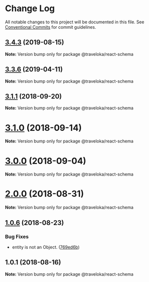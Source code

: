 # Change Log

All notable changes to this project will be documented in this file.
See [Conventional Commits](https://conventionalcommits.org) for commit guidelines.

<a name="3.4.3"></a>
## [3.4.3](https://github.com/traveloka/react-schema/compare/v3.4.2...v3.4.3) (2019-08-15)

**Note:** Version bump only for package @traveloka/react-schema





<a name="3.3.6"></a>
## [3.3.6](https://github.com/traveloka/react-schema/compare/v3.3.5...v3.3.6) (2019-04-11)

**Note:** Version bump only for package @traveloka/react-schema





<a name="3.1.1"></a>
## [3.1.1](https://github.com/traveloka/react-schema/compare/v3.1.0...v3.1.1) (2018-09-20)

**Note:** Version bump only for package @traveloka/react-schema





<a name="3.1.0"></a>
# [3.1.0](https://github.com/Jekiwijaya/react-schema/compare/v3.0.0...v3.1.0) (2018-09-14)

**Note:** Version bump only for package @traveloka/react-schema





<a name="3.0.0"></a>
# [3.0.0](https://github.com/traveloka/react-schema/compare/v2.0.1...v3.0.0) (2018-09-04)

**Note:** Version bump only for package @traveloka/react-schema





<a name="2.0.0"></a>
# [2.0.0](https://github.com/traveloka/react-schema/compare/v1.0.6...v2.0.0) (2018-08-31)

**Note:** Version bump only for package @traveloka/react-schema





<a name="1.0.6"></a>
## [1.0.6](https://github.com/traveloka/react-schema/compare/v1.0.5...v1.0.6) (2018-08-23)


### Bug Fixes

* entity is not an Object. ([769ed6b](https://github.com/traveloka/react-schema/commit/769ed6b))





<a name="1.0.1"></a>
## 1.0.1 (2018-08-16)

**Note:** Version bump only for package @traveloka/react-schema

